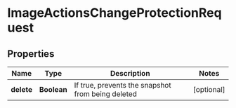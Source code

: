 

# ImageActionsChangeProtectionRequest


## Properties

| Name | Type | Description | Notes |
|------------ | ------------- | ------------- | -------------|
|**delete** | **Boolean** | If true, prevents the snapshot from being deleted |  [optional] |



